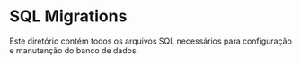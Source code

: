 # SQL Migrations

Este diretório contém todos os arquivos SQL necessários para configuração e manutenção do banco de dados.
